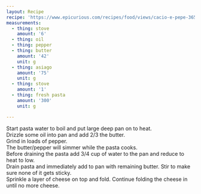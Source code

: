```yaml
---
layout: Recipe
recipe: 'https://www.epicurious.com/recipes/food/views/cacio-e-pepe-365162'
measurements:
  - thing: stove
    amount: '6'
  - thing: oil
  - thing: pepper
  - thing: butter
    amount: '42'
    unit: g
  - thing: asiago
    amount: '75'
    unit: g
  - thing: stove
    amount: '1'
  - thing: fresh pasta
    amount: '300'
    unit: g

---
```

Start pasta water to boil and put large deep pan on to heat. 
<br/>
Drizzle some oil into pan and add 2/3 the butter. 
<br/>
Grind in loads of pepper. 
<br/>
The butter/pepper will simmer while the pasta cooks. 
<br/>
Before draining the pasta add 3/4 cup of water to the pan and reduce to heat to low.
<br/>
Drain pasta and immediately add to pan with remaining butter. Stir to make sure none of it gets sticky.
<br/>
Sprinkle a layer of cheese on top and fold. Continue folding the cheese in until no more cheese.
<!--stackedit_data:
eyJoaXN0b3J5IjpbMTcyMTA1OTQ3NF19
-->